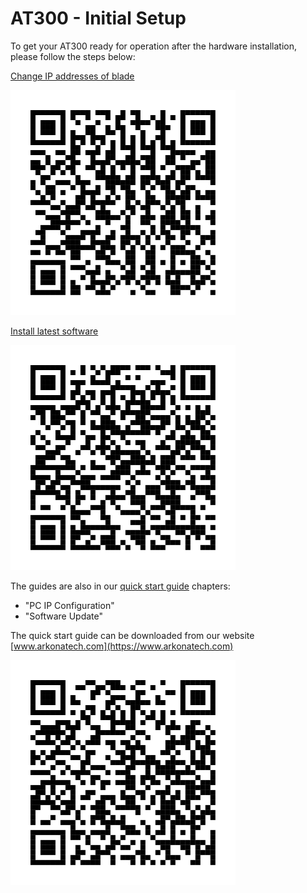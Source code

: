 # AT300 - Initial Setup

To get your AT300 ready for operation after the hardware installation, please follow the steps below:

[Change IP addresses of blade](ip.md)

![user guides - IP setup](IPSetup.svg)

[Install latest software](software_update.md)

![user guides - software update](SoftwareUpdate.svg)


The guides are also in our [quick start guide](https://www.dropbox.com/s/dzpd84hyxe876pb/Quick_Start_Guide.pdf?st=qs63210l&dl=0) chapters:
 
 - "PC IP Configuration"
 - "Software Update"


The quick start guide can be downloaded from our website [www.arkonatech.com](https://www.arkonatech.com)


![Quick Start Guide](QuickStartGuideLink.svg)
